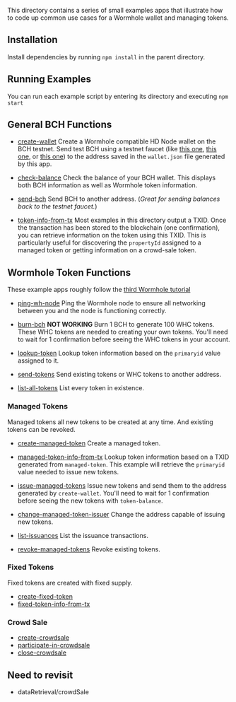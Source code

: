 This directory contains a series of small examples apps that illustrate how
to code up common use cases for a Wormhole wallet and managing tokens.

## Installation

Install dependencies by running `npm install` in the parent directory.

## Running Examples

You can run each example script by entering its directory and executing `npm start`

## General BCH Functions

- [create-wallet](create-wallet) Create a Wormhole compatible HD Node wallet on
  the BCH testnet. Send test BCH using a testnet faucet (like
  [this one](https://testnet.manu.backend.hamburg/bitcoin-cash-faucet),
  [this one](http://www.wormhole.cash/test/), or
  [this one](https://coinfaucet.eu/en/bch-testnet/))
  to the address saved in the `wallet.json` file generated by this app.

- [check-balance](check-balance) Check the balance of your BCH wallet. This
  displays both BCH information as well as Wormhole token information.

- [send-bch](send-bch) Send BCH to another address. (*Great for sending balances
  back to the testnet faucet.*)

- [token-info-from-tx](data-retrieval/token-info-from-tx) Most examples in this
  directory output a TXID. Once the transaction has been stored to the blockchain
  (one confirmation), you can retrieve information on the token using this TXID.
  This is particularly useful for discovering the `propertyId` assigned to a managed
  token or getting information on a crowd-sale token.

## Wormhole Token Functions

These example apps roughly follow the
[third Wormhole tutorial](https://developer.bitcoin.com/tutorials/wormhole-3-tokens.html)

- [ping-wh-node](ping-wh-node) Ping the Wormhole node to ensure all networking
  between you and the node is functioning correctly.

- [burn-bch](burn-bch) **NOT WORKING**
  Burn 1 BCH to generate 100 WHC tokens. These WHC tokens
  are needed to creating your own tokens. You'll need to wait for 1 confirmation
  before seeing the WHC tokens in your account.

- [lookup-token](lookup-token) Lookup token information based on the `primaryid`
  value assigned to it.

- [send-tokens](send-tokens) Send existing tokens or WHC tokens to another address.

- [list-all-tokens](list-all-tokens) List every token in existence.

### Managed Tokens

Managed tokens all new tokens to be created at any time. And existing tokens can
be revoked.

- [create-managed-token](create-managed-token) Create a managed token.

- [managed-token-info-from-tx](managed-token-info-from-tx) Lookup token information based on a
  TXID generated from `managed-token`. This example will retrieve the `primaryid`
  value needed to issue new tokens.

- [issue-managed-tokens](issue-managed-tokens) Issue new tokens and send them to the address
  generated by `create-wallet`. You'll need to wait for 1 confirmation
  before seeing the new tokens with `token-balance`.

- [change-managed-token-issuer](change-managed-token-issuer) Change the address
  capable of issuing new tokens.

- [list-issuances](list-issuances) List the issuance transactions.

- [revoke-managed-tokens](revoke-managed-tokens) Revoke existing tokens.

### Fixed Tokens

Fixed tokens are created with fixed supply.

- [create-fixed-token](create-fixed-token)
- [fixed-token-info-from-tx](fixed-token-info-from-tx)

### Crowd Sale

- [create-crowdsale](create-crowdsale)
- [participate-in-crowdsale](participate-in-crowdsale)
- [close-crowdsale](close-crowdsale)

## Need to revisit

- dataRetrieval/crowdSale
